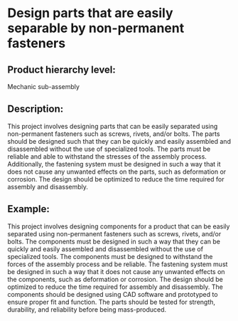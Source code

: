 # Design parts that are easily separable by non-permanent fasteners

## Product hierarchy level:
Mechanic sub-assembly

## Description:
This project involves designing parts that can be easily separated using non-permanent fasteners such as screws, rivets, and/or bolts. The parts should be designed such that they can be quickly and easily assembled and disassembled without the use of specialized tools. The parts must be reliable and able to withstand the stresses of the assembly process. Additionally, the fastening system must be designed in such a way that it does not cause any unwanted effects on the parts, such as deformation or corrosion. The design should be optimized to reduce the time required for assembly and disassembly.

## Example:
This project involves designing components for a product that can be easily separated using non-permanent fasteners such as screws, rivets, and/or bolts. The components must be designed in such a way that they can be quickly and easily assembled and disassembled without the use of specialized tools. The components must be designed to withstand the forces of the assembly process and be reliable. The fastening system must be designed in such a way that it does not cause any unwanted effects on the components, such as deformation or corrosion. The design should be optimized to reduce the time required for assembly and disassembly. The components should be designed using CAD software and prototyped to ensure proper fit and function. The parts should be tested for strength, durability, and reliability before being mass-produced.
